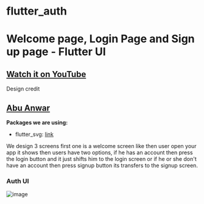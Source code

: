 # flutter_auth

# Welcome page, Login Page and Sign up page - Flutter UI

## [Watch it on YouTube](https://youtu.be/ExKYjqgswJg)
Design credit 
## [Abu Anwar](https://github.com/abuanwar072) 
**Packages we are using:**

- flutter_svg: [link](https://pub.dev/packages/flutter_svg)

We design 3 screens first one is a welcome screen like then user open your app it shows then users have two options, if he has an account then press the login button and it just shifts him to the login screen or if he or she don't have an account then press signup button its transfers to the signup screen.

### Auth UI

![image](https://user-images.githubusercontent.com/48614476/120855360-2fa95d80-c5a0-11eb-8c78-7c7c20008d22.png)

